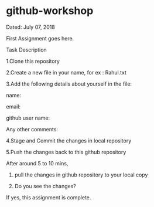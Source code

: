 # github-workshop
Dated: July 07, 2018

First Assignment goes here.

Task Description

1.Clone this repository

2.Create a new file in your name, for ex : Rahul.txt

3.Add the following details about yourself in the file: 

   name: 
   
   email:
   
   github user name:
   
   Any other comments:
   
 4.Stage and Commit the changes in local repository
 
 5.Push the changes back to this github repository
 
 
 After around 5 to 10 mins,
 
 1. pull the changes in github repository to your local copy
 
 2. Do you see the changes?
 
 
 If yes, this assignment is complete.
